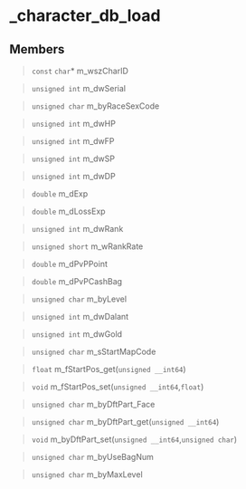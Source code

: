 # _character_db_load
 
## Members
 
> `const` `char`* m_wszCharID
 
> `unsigned int` m_dwSerial
 
> `unsigned char` m_byRaceSexCode
 
> `unsigned int` m_dwHP
 
> `unsigned int` m_dwFP
 
> `unsigned int` m_dwSP
 
> `unsigned int` m_dwDP
 
> `double` m_dExp
 
> `double` m_dLossExp
 
> `unsigned int` m_dwRank
 
> `unsigned short` m_wRankRate
 
> `double` m_dPvPPoint
 
> `double` m_dPvPCashBag
 
> `unsigned char` m_byLevel
 
> `unsigned int` m_dwDalant
 
> `unsigned int` m_dwGold
 
> `unsigned char` m_sStartMapCode
 
> `float` m_fStartPos_get(`unsigned __int64`)
 
> `void` m_fStartPos_set(`unsigned __int64`,`float`)
 
> `unsigned char` m_byDftPart_Face
 
> `unsigned char` m_byDftPart_get(`unsigned __int64`)
 
> `void` m_byDftPart_set(`unsigned __int64`,`unsigned char`)
 
> `unsigned char` m_byUseBagNum
 
> `unsigned char` m_byMaxLevel
 
